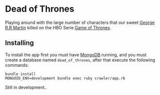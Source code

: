 # Dead of Thrones

Playing around with the large number of characters that our sweet [George R.R Martin]() killed on the
HBO Serie [Game of Thrones]().

## Installing
To install the app first you must have [MongoDB]() running, and you must create a database named `dead_of_thrones`,
after that execute the following commands:

```
bundle install
MONGOID_ENV=development bundle exec ruby crawler/app.rb
```

Still in development..
